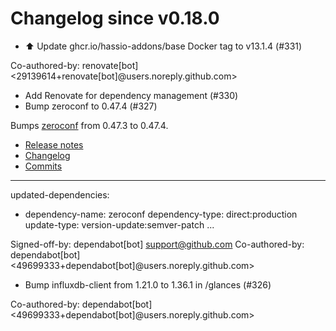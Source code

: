 # Changelog since v0.18.0
- ⬆️ Update ghcr.io/hassio-addons/base Docker tag to v13.1.4 (#331)

Co-authored-by: renovate[bot] <29139614+renovate[bot]@users.noreply.github.com> 
- Add Renovate for dependency management (#330) 
- Bump zeroconf to 0.47.4 (#327)

Bumps [zeroconf](https://github.com/python-zeroconf/python-zeroconf) from 0.47.3 to 0.47.4.
- [Release notes](https://github.com/python-zeroconf/python-zeroconf/releases)
- [Changelog](https://github.com/python-zeroconf/python-zeroconf/blob/master/CHANGELOG.md)
- [Commits](https://github.com/python-zeroconf/python-zeroconf/compare/0.47.3...0.47.4)

---
updated-dependencies:
- dependency-name: zeroconf
  dependency-type: direct:production
  update-type: version-update:semver-patch
...

Signed-off-by: dependabot[bot] <support@github.com>
Co-authored-by: dependabot[bot] <49699333+dependabot[bot]@users.noreply.github.com> 
- Bump influxdb-client from 1.21.0 to 1.36.1 in /glances (#326)

Co-authored-by: dependabot[bot] <49699333+dependabot[bot]@users.noreply.github.com> 

